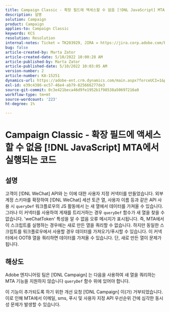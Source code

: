 ```yaml
---
title: Campaign Classic - 확장 필드에 액세스할 수 없음 [!DNL JavaScript] MTA에서 실행되는 코드
description: 설명
solution: Campaign
product: Campaign
applies-to: Campaign Classic
keywords: KCS
resolution: Resolution
internal-notes: Ticket = TK203929, JIRA = https://jira.corp.adobe.com/browse/NEO-20460, https://jira.corp.adobe.com/browse/NEO-20648
bug: false
article-created-by: Marta Zator
article-created-date: 5/10/2022 10:00:28 AM
article-published-by: Marta Zator
article-published-date: 5/10/2022 10:03:05 AM
version-number: 2
article-number: KA-15251
dynamics-url: https://adobe-ent.crm.dynamics.com/main.aspx?forceUCI=1&pagetype=entityrecord&etn=knowledgearticle&id=90301002-48d0-ec11-a7b5-00224809c101
exl-id: e39c4386-ec57-46e4-ab79-825666277de3
source-git-commit: 0c3e421beca46d9fe1952b1f98538a50697216a0
workflow-type: tm+mt
source-wordcount: '223'
ht-degree: 1%

---
```


# Campaign Classic - 확장 필드에 액세스할 수 없음 [!DNL JavaScript] MTA에서 실행되는 코드

## 설명


고객이 [!DNL WeChat] API와 는 이에 대한 사용자 지정 커넥터를 만들었습니다. 외부 계정 스키마를 확장하여 [!DNL WeChat] 세션 토큰 열, 사용자 이름 등과 같은 API 사용 시 `queryDef` 워크플로우의 JS 활동에서 는 새 열에서 데이터를 가져올 수 있습니다. 그러나 이 커넥터를 사용하여 게재를 트리거하는 경우 `queryDef` 함수가 새 열을 찾을 수 없습니다. &#39;weChatToken&#39; 특성을 알 수 없음 오류 메시지가 표시됩니다. 즉, MTA에서 이 스크립트를 실행하는 경우에는 새로 만든 열을 쿼리할 수 없습니다. 하지만 동일한 스크립트를 워크플로우에서 사용할 경우 데이터를 가져오기/푸시할 수 있습니다. 이 커넥터에서 OOTB 열을 쿼리하면 데이터를 가져올 수 있습니다. 단, 새로 만든 열이 문제가 됩니다.


## 해상도


Adobe<b> </b>엔지니어링 팀은 [!DNL Campaign] 는 다음을 사용하여 새 열을 쿼리하는 MTA 기능을 지원하지 않습니다 `queryDef` 함수 위에 있어야 합니다.

이 기능이 추가되도록 하기 위한 개선 요청 [!DNL Campaign] 이(가) 거부되었습니다. 이로 인해 MTA에서 이메일, sms, 푸시 및 사용자 지정 API 우선순위 간에 심각한 동시성 문제가 발생할 수 있습니다.
